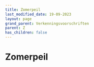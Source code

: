 ```yaml
---
title: Zomerpeil
last_modified_date: 19-09-2023
layout: page
grand_parent: Verkenningsvoorschriften
parent: Z
has_children: false
---
```


Zomerpeil
=========

